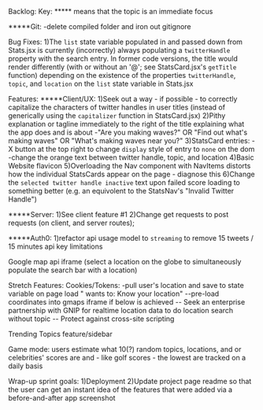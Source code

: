 Backlog:
Key:
***** means that the topic is an immediate focus


*****Git:
-delete compiled folder and iron out gitignore


Bug Fixes:
1)The `list` state variable populated in and passed down from Stats.jsx is currently (incorrectly) always populating a `twitterHandle` property with the search entry. In former code versions, the title would render differently (with or without an '@'; see StatsCard.jsx's `getTitle` function) depending on the existence of the properties `twitterHandle`, `topic`, and `location` on the `list` state variable in Stats.jsx


Features:
*****Client/UX:
1)Seek out a way - if possible - to correctly capitalize the characters of twitter handles in user titles (instead of generically using the `capitalizer` function in StatsCard.jsx)
2)Pithy explanation or tagline immediately to the right of the title explaining what the app does and is about
-"Are you making waves?" OR "Find out what's making waves" OR "What's making waves near you?"
3)StatsCard entries:
-X button at the top right to change `display` style of entry to `none` on the dom
-change the orange text between twitter handle, topic, and location
4)Basic Website flavicon
5)Overloading the Nav component with NavItems distorts how the individual StatsCards appear on the page - diagnose this
6)Change the `selected twitter handle inactive` text upon failed score loading to something better (e.g. 
an equivolent to the StatsNav's "Invalid Twitter Handle")




*****Server:
1)See client feature #1
2)Change get requests to post requests (on client, and server routes);

*****Auth0:
1)refactor api usage model to `streaming` to remove 15 tweets / 15 minutes api key limitations


Google map api iframe (select a location on the globe to simultaneously populate the search bar with a location)


Stretch Features:
Cookies/Tokens:
-pull user's location and save to state variable on page load "<web address> wants to: Know your location"
--pre-load coordinates into gmaps iframe if below is achieved
-- Seek an enterprise partnership with GNIP for realtime location data to do location search without topic
-- Protect against cross-site scripting

Trending Topics feature/sidebar

Game mode: users estimate what 10(?) random topics, locations, and or celebrities' scores are and - like golf scores - the lowest are tracked on a daily basis




Wrap-up sprint goals:
1)Deployment
2)Update project page readme so that the user can get an instant idea of the features that were added via a before-and-after app screenshot